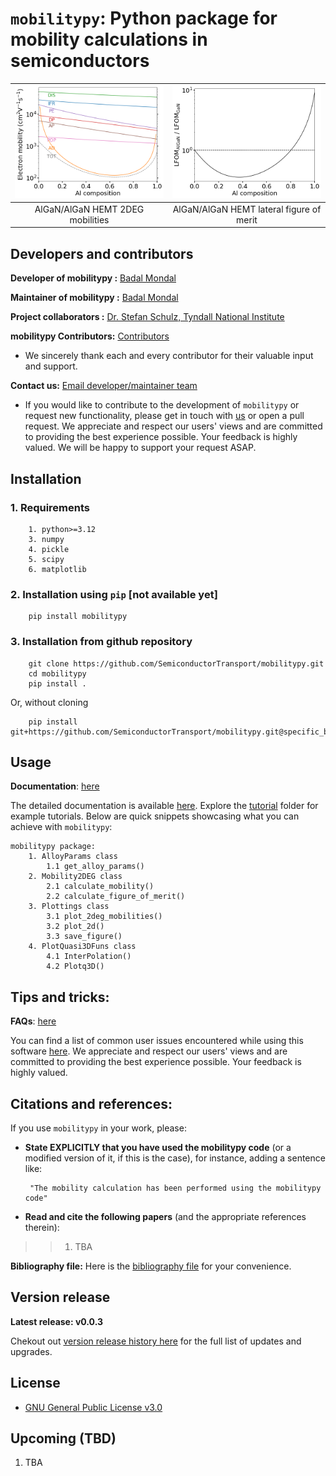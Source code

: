 # `mobilitypy`: Python package for mobility calculations in semiconductors

<!-- =========================================================== -->

<!-- =========================================================== -->
![](imgs/mobilities_300K.png) | ![](imgs/LFOM_norm_300K.png) 
:------------------------------:| :------------------------------:
AlGaN/AlGaN HEMT 2DEG mobilities | AlGaN/AlGaN HEMT lateral figure of merit 
<!-- =========================================================== -->

<!-- =========================================================== -->
## Developers and contributors
<!-- =========================================================== -->

__Developer of mobilitypy :__
[Badal Mondal](https://github.com/bmondal94) 

__Maintainer of mobilitypy :__
[Badal Mondal](https://github.com/bmondal94)

__Project collaborators :__
[Dr. Stefan Schulz, Tyndall National Institute](https://www.tyndall.ie/people/stefan-schulz/)

__mobilitypy Contributors:__  [Contributors](https://github.com/SemiconductorTransport/mobilitypy/graphs/contributors)

* We sincerely thank each and every contributor for their valuable input and support.

__Contact us:__ [Email developer/maintainer team](mailto:badalmondal.chembgc@gmail.com)

* If you would like to contribute to the development of `mobilitypy` or request new functionality, please get in touch with [us](mailto:badalmondal.chembgc@gmail.com) or open a pull request. We appreciate and respect our users' views and are committed to providing the best experience possible. Your feedback is highly valued. We will be happy to support your request ASAP.

<!-- =========================================================== -->

<!-- =========================================================== -->
## Installation

### 1. Requirements
```
    1. python>=3.12
    3. numpy
    4. pickle
    5. scipy
    6. matplotlib
```

### 2. Installation using `pip` [not available yet]

```
    pip install mobilitypy
```

### 3. Installation from github repository

```
    git clone https://github.com/SemiconductorTransport/mobilitypy.git
    cd mobilitypy
    pip install .  
```
Or, without cloning
```
    pip install git+https://github.com/SemiconductorTransport/mobilitypy.git@specific_branch
```

<!-- =========================================================== -->


<!-- =========================================================== -->
## Usage
__Documentation__: [here](docs/USAGE.md)

The detailed documentation is available [here](docs/USAGE.md). Explore the [tutorial](tutorials) folder for example tutorials. Below are quick snippets showcasing what you can achieve with `mobilitypy`:
```
mobilitypy package:
    1. AlloyParams class
        1.1 get_alloy_params()
    2. Mobility2DEG class
        2.1 calculate_mobility()
        2.2 calculate_figure_of_merit()
    3. Plottings class
        3.1 plot_2deg_mobilities()
        3.2 plot_2d()
        3.3 save_figure()
    4. PlotQuasi3DFuns class
        4.1 InterPolation()
        4.2 Plotq3D()
```

<!-- =========================================================== -->
## Tips and tricks:

__FAQs__: [here](docs/FAQs.md)

You can find a list of common user issues encountered while using this software [here](docs/FAQs.md). We appreciate and respect our users' views and are committed to providing the best experience possible. Your feedback is highly valued.

<!-- =========================================================== -->

<!-- =========================================================== -->
## Citations and references:

If you use `mobilitypy` in your work, please:

  * **State EXPLICITLY that you have used the mobilitypy code** (or a modified version of it, if this is the case), for instance, adding a sentence like:

         "The mobility calculation has been performed using the mobilitypy code"

  * **Read and cite the following papers** (and the appropriate references therein):
    
>> 1. TBA

__Bibliography file:__ Here is the [bibliography file](docs/REFERENCES.md) for your convenience.

<!-- =========================================================== -->

<!-- =========================================================== -->
## Version release
__Latest release: v0.0.3__

Chekout out [version release history here](docs/RELEASE.md) for the full list of updates and upgrades.

<!-- =========================================================== -->

<!-- =========================================================== -->
## License
* [GNU General Public License v3.0](LICENSE)
<!-- =========================================================== -->

<!-- =========================================================== -->
## Upcoming (TBD)
1. TBA
<!-- =========================================================== -->

